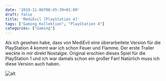 ```yaml
---
date: '2019-11-06T08:45:39+01:00'
draft: false
title: 'MediEvil [PlayStation 4]'
tags: ["Gaming Kollektion", "PlayStation 4"]
categories: ["Gaming"]
---
```


Als ich gesehen habe, dass von MediEvil eine überarbeitete Version für die PlayStation 4 kommt war ich schon Feuer und Flamme. Der erste Trailer weckte in mir direkt Nostalgie. Original erschien dieses Spiel für die PlayStation 1 und ich war damals schon ein großer Fan! Natürlich muss ich diese Version auch haben.

![alt](/images/medievil-ps4.jpg)